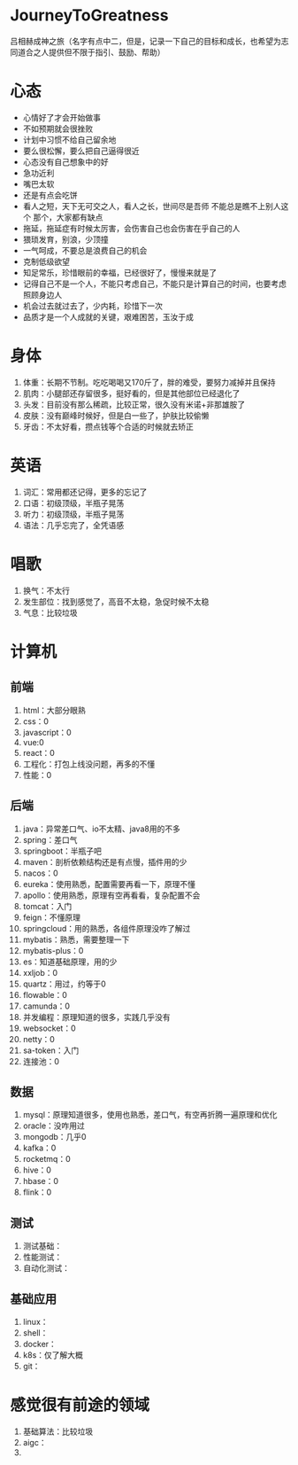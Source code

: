 # JourneyToGreatness
吕相赫成神之旅（名字有点中二，但是，记录一下自己的目标和成长，也希望为志同道合之人提供但不限于指引、鼓励、帮助）

# 心态
 - 心情好了才会开始做事
 - 不如预期就会很挫败
 - 计划中习惯不给自己留余地
 - 要么很松懈，要么把自己逼得很近
 - 心态没有自己想象中的好
 - 急功近利
 - 嘴巴太软
 - 还是有点会吃饼
 - 看人之短，天下无可交之人，看人之长，世间尽是吾师   不能总是瞧不上别人这个 那个，大家都有缺点
 - 拖延，拖延症有时候太厉害，会伤害自己也会伤害在乎自己的人
 - 猥琐发育，别浪，少顶撞
 - 一气呵成，不要总是浪费自己的机会
 - 克制低级欲望
 - 知足常乐，珍惜眼前的幸福，已经很好了，慢慢来就是了
 - 记得自己不是一个人，不能只考虑自己，不能只是计算自己的时间，也要考虑照顾身边人
 - 机会过去就过去了，少内耗，珍惜下一次
 - 品质才是一个人成就的关键，艰难困苦，玉汝于成

# 身体
1. 体重：长期不节制。吃吃喝喝又170斤了，胖的难受，要努力减掉并且保持
2. 肌肉：小腿部还存留很多，挺好看的，但是其他部位已经退化了
3. 头发：目前没有那么稀疏，比较正常，很久没有米诺+非那雄胺了
4. 皮肤：没有巅峰时候好，但是白一些了，护肤比较偷懒
5. 牙齿：不太好看，攒点钱等个合适的时候就去矫正

# 英语
1. 词汇：常用都还记得，更多的忘记了
2. 口语：初级顶级，半瓶子晃荡
3. 听力：初级顶级，半瓶子晃荡
4. 语法：几乎忘完了，全凭语感

# 唱歌
1. 换气：不太行
2. 发生部位：找到感觉了，高音不太稳，急促时候不太稳
3. 气息：比较垃圾

# 计算机
## 前端
1. html：大部分眼熟
2. css：0
3. javascript：0
4. vue:0
5. react：0
6. 工程化：打包上线没问题，再多的不懂
7. 性能：0

## 后端
1. java：异常差口气、io不太精、java8用的不多
2. spring：差口气
3. springboot：半瓶子吧
4. maven：剖析依赖结构还是有点慢，插件用的少
5. nacos：0
6. eureka：使用熟悉，配置需要再看一下，原理不懂
7. apollo：使用熟悉，原理有空再看看，复杂配置不会
8. tomcat：入门
9. feign：不懂原理
10. springcloud：用的熟悉，各组件原理没咋了解过
11. mybatis：熟悉，需要整理一下
12. mybatis-plus：0
13. es：知道基础原理，用的少
14. xxljob：0
15. quartz：用过，约等于0
16. flowable：0
17. camunda：0
18. 并发编程：原理知道的很多，实践几乎没有
19. websocket：0
20. netty：0
21. sa-token：入门
22. 连接池：0

## 数据
1. mysql：原理知道很多，使用也熟悉，差口气，有空再折腾一遍原理和优化
2. oracle：没咋用过
3. mongodb：几乎0
4. kafka：0
5. rocketmq：0
6. hive：0
7. hbase：0
8. flink：0

## 测试
1. 测试基础：
2. 性能测试：
3. 自动化测试：

## 基础应用
1. linux：
2. shell：
3. docker：
4. k8s：仅了解大概
5. git：

# 感觉很有前途的领域
1. 基础算法：比较垃圾
2. aigc：
3. 







